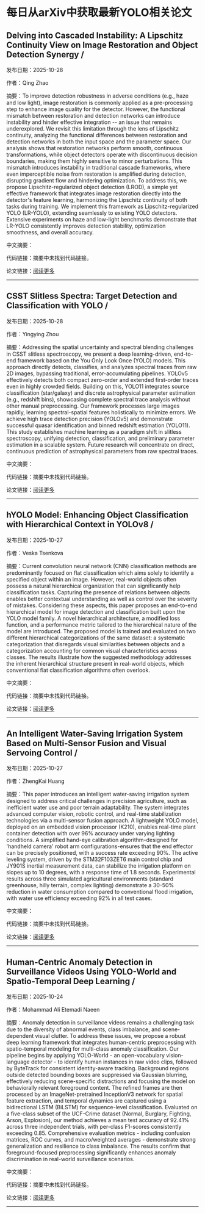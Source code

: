 # 每日从arXiv中获取最新YOLO相关论文


## Delving into Cascaded Instability: A Lipschitz Continuity View on Image Restoration and Object Detection Synergy / 

发布日期：2025-10-28

作者：Qing Zhao

摘要：To improve detection robustness in adverse conditions \(e.g., haze and low light\), image restoration is commonly applied as a pre\-processing step to enhance image quality for the detector. However, the functional mismatch between restoration and detection networks can introduce instability and hinder effective integration \-\- an issue that remains underexplored. We revisit this limitation through the lens of Lipschitz continuity, analyzing the functional differences between restoration and detection networks in both the input space and the parameter space. Our analysis shows that restoration networks perform smooth, continuous transformations, while object detectors operate with discontinuous decision boundaries, making them highly sensitive to minor perturbations. This mismatch introduces instability in traditional cascade frameworks, where even imperceptible noise from restoration is amplified during detection, disrupting gradient flow and hindering optimization. To address this, we propose Lipschitz\-regularized object detection \(LROD\), a simple yet effective framework that integrates image restoration directly into the detector's feature learning, harmonizing the Lipschitz continuity of both tasks during training. We implement this framework as Lipschitz\-regularized YOLO \(LR\-YOLO\), extending seamlessly to existing YOLO detectors. Extensive experiments on haze and low\-light benchmarks demonstrate that LR\-YOLO consistently improves detection stability, optimization smoothness, and overall accuracy.

中文摘要：


代码链接：摘要中未找到代码链接。

论文链接：[阅读更多](http://arxiv.org/abs/2510.24232v1)

---


## CSST Slitless Spectra: Target Detection and Classification with YOLO / 

发布日期：2025-10-28

作者：Yingying Zhou

摘要：Addressing the spatial uncertainty and spectral blending challenges in CSST slitless spectroscopy, we present a deep learning\-driven, end\-to\-end framework based on the You Only Look Once \(YOLO\) models. This approach directly detects, classifies, and analyzes spectral traces from raw 2D images, bypassing traditional, error\-accumulating pipelines. YOLOv5 effectively detects both compact zero\-order and extended first\-order traces even in highly crowded fields. Building on this, YOLO11 integrates source classification \(star/galaxy\) and discrete astrophysical parameter estimation \(e.g., redshift bins\), showcasing complete spectral trace analysis without other manual preprocessing. Our framework processes large images rapidly, learning spectral\-spatial features holistically to minimize errors. We achieve high trace detection precision \(YOLOv5\) and demonstrate successful quasar identification and binned redshift estimation \(YOLO11\). This study establishes machine learning as a paradigm shift in slitless spectroscopy, unifying detection, classification, and preliminary parameter estimation in a scalable system. Future research will concentrate on direct, continuous prediction of astrophysical parameters from raw spectral traces.

中文摘要：


代码链接：摘要中未找到代码链接。

论文链接：[阅读更多](http://arxiv.org/abs/2510.24087v1)

---


## hYOLO Model: Enhancing Object Classification with Hierarchical Context in YOLOv8 / 

发布日期：2025-10-27

作者：Veska Tsenkova

摘要：Current convolution neural network \(CNN\) classification methods are predominantly focused on flat classification which aims solely to identify a specified object within an image. However, real\-world objects often possess a natural hierarchical organization that can significantly help classification tasks. Capturing the presence of relations between objects enables better contextual understanding as well as control over the severity of mistakes. Considering these aspects, this paper proposes an end\-to\-end hierarchical model for image detection and classification built upon the YOLO model family. A novel hierarchical architecture, a modified loss function, and a performance metric tailored to the hierarchical nature of the model are introduced. The proposed model is trained and evaluated on two different hierarchical categorizations of the same dataset: a systematic categorization that disregards visual similarities between objects and a categorization accounting for common visual characteristics across classes. The results illustrate how the suggested methodology addresses the inherent hierarchical structure present in real\-world objects, which conventional flat classification algorithms often overlook.

中文摘要：


代码链接：摘要中未找到代码链接。

论文链接：[阅读更多](http://arxiv.org/abs/2510.23278v1)

---


## An Intelligent Water\-Saving Irrigation System Based on Multi\-Sensor Fusion and Visual Servoing Control / 

发布日期：2025-10-27

作者：ZhengKai Huang

摘要：This paper introduces an intelligent water\-saving irrigation system designed to address critical challenges in precision agriculture, such as inefficient water use and poor terrain adaptability. The system integrates advanced computer vision, robotic control, and real\-time stabilization technologies via a multi\-sensor fusion approach. A lightweight YOLO model, deployed on an embedded vision processor \(K210\), enables real\-time plant container detection with over 96% accuracy under varying lighting conditions. A simplified hand\-eye calibration algorithm\-designed for 'handheld camera' robot arm configurations\-ensures that the end effector can be precisely positioned, with a success rate exceeding 90%. The active leveling system, driven by the STM32F103ZET6 main control chip and JY901S inertial measurement data, can stabilize the irrigation platform on slopes up to 10 degrees, with a response time of 1.8 seconds. Experimental results across three simulated agricultural environments \(standard greenhouse, hilly terrain, complex lighting\) demonstrate a 30\-50% reduction in water consumption compared to conventional flood irrigation, with water use efficiency exceeding 92% in all test cases.

中文摘要：


代码链接：摘要中未找到代码链接。

论文链接：[阅读更多](http://arxiv.org/abs/2510.23003v1)

---


## Human\-Centric Anomaly Detection in Surveillance Videos Using YOLO\-World and Spatio\-Temporal Deep Learning / 

发布日期：2025-10-24

作者：Mohammad Ali Etemadi Naeen

摘要：Anomaly detection in surveillance videos remains a challenging task due to the diversity of abnormal events, class imbalance, and scene\-dependent visual clutter. To address these issues, we propose a robust deep learning framework that integrates human\-centric preprocessing with spatio\-temporal modeling for multi\-class anomaly classification. Our pipeline begins by applying YOLO\-World \- an open\-vocabulary vision\-language detector \- to identify human instances in raw video clips, followed by ByteTrack for consistent identity\-aware tracking. Background regions outside detected bounding boxes are suppressed via Gaussian blurring, effectively reducing scene\-specific distractions and focusing the model on behaviorally relevant foreground content. The refined frames are then processed by an ImageNet\-pretrained InceptionV3 network for spatial feature extraction, and temporal dynamics are captured using a bidirectional LSTM \(BiLSTM\) for sequence\-level classification. Evaluated on a five\-class subset of the UCF\-Crime dataset \(Normal, Burglary, Fighting, Arson, Explosion\), our method achieves a mean test accuracy of 92.41% across three independent trials, with per\-class F1\-scores consistently exceeding 0.85. Comprehensive evaluation metrics \- including confusion matrices, ROC curves, and macro/weighted averages \- demonstrate strong generalization and resilience to class imbalance. The results confirm that foreground\-focused preprocessing significantly enhances anomaly discrimination in real\-world surveillance scenarios.

中文摘要：


代码链接：摘要中未找到代码链接。

论文链接：[阅读更多](http://arxiv.org/abs/2510.22056v1)

---


